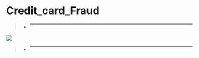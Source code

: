 # Credit_card_Fraud

> - _______________________________________________________________________________________________________________________________________________________________________________

![](https://www.xenonstack.com/wp-content/uploads/xenonstack-credit-card-fraud-detection.png)

> - _______________________________________________________________________________________________________________________________________________________________________________
